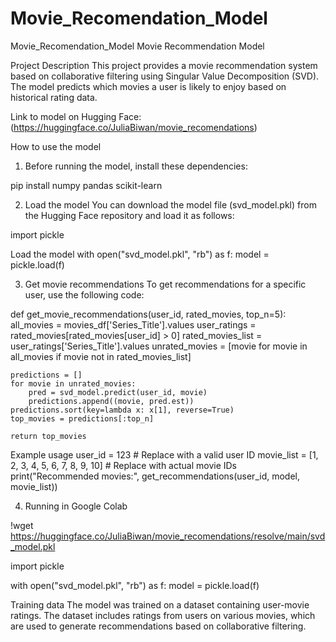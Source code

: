 # Movie_Recomendation_Model
Movie_Recomendation_Model
Movie Recommendation Model

Project Description
This project provides a movie recommendation system based on collaborative filtering using Singular Value Decomposition (SVD). The model predicts which movies a user is likely to enjoy based on historical rating data.

Link to model on Hugging Face: (https://huggingface.co/JuliaBiwan/movie_recomendations)

How to use the model

1. Before running the model, install these dependencies:

pip install numpy pandas scikit-learn 

2. Load the model
You can download the model file (svd_model.pkl) from the Hugging Face repository and load it as follows:

import pickle

Load the model
with open("svd_model.pkl", "rb") as f:
    model = pickle.load(f)

3. Get movie recommendations
To get recommendations for a specific user, use the following code:

def get_movie_recommendations(user_id, rated_movies, top_n=5):
    all_movies = movies_df['Series_Title'].values
    user_ratings = rated_movies[rated_movies[user_id] > 0]
    rated_movies_list = user_ratings['Series_Title'].values
    unrated_movies = [movie for movie in all_movies if movie not in rated_movies_list]

    predictions = []
    for movie in unrated_movies:
        pred = svd_model.predict(user_id, movie)
        predictions.append((movie, pred.est))
    predictions.sort(key=lambda x: x[1], reverse=True)
    top_movies = predictions[:top_n]

    return top_movies

Example usage
user_id = 123  # Replace with a valid user ID
movie_list = [1, 2, 3, 4, 5, 6, 7, 8, 9, 10]  # Replace with actual movie IDs
print("Recommended movies:", get_recommendations(user_id, model, movie_list))

4. Running in Google Colab

!wget https://huggingface.co/JuliaBiwan/movie_recomendations/resolve/main/svd_model.pkl

import pickle

with open("svd_model.pkl", "rb") as f:
    model = pickle.load(f)

Training data
The model was trained on a dataset containing user-movie ratings. The dataset includes ratings from users on various movies, which are used to generate recommendations based on collaborative filtering.
